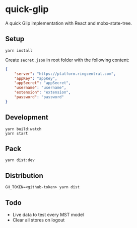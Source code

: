 # quick-glip

A quick Glip implementation with React and mobx-state-tree.


## Setup

```
yarn install
```

Create `secret.json` in root folder with the following content:

```json
{
    "server": "https://platform.ringcentral.com",
    "appKey": "appKey",
    "appSecret": "appSecret",
    "username": "username",
    "extension": "extension",
    "password": "password"
}
```


## Development

```
yarn build:watch
yarn start
```


## Pack

```
yarn dist:dev
```


## Distribution

```
GH_TOKEN=<github-token> yarn dist
```


## Todo

- Live data to test every MST model
- Clear all stores on logout

